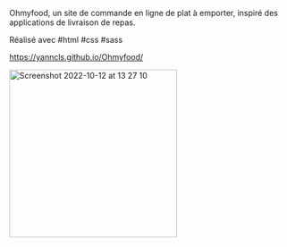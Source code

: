 Ohmyfood, un site de commande en ligne de plat à emporter, 
inspiré des applications de livraison de repas.

Réalisé avec #html #css #sass

https://yanncls.github.io/Ohmyfood/

<img width="300" alt="Screenshot 2022-10-12 at 13 27 10" src="https://user-images.githubusercontent.com/91957898/195331389-d5b687ca-6074-4148-863d-178c96351658.png">
